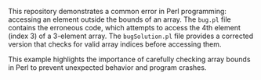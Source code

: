 This repository demonstrates a common error in Perl programming: accessing an element outside the bounds of an array.  The `bug.pl` file contains the erroneous code, which attempts to access the 4th element (index 3) of a 3-element array.  The `bugSolution.pl` file provides a corrected version that checks for valid array indices before accessing them.

This example highlights the importance of carefully checking array bounds in Perl to prevent unexpected behavior and program crashes.